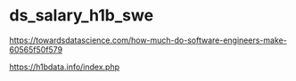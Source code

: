 # ds_salary_h1b_swe

https://towardsdatascience.com/how-much-do-software-engineers-make-60565f50f579

https://h1bdata.info/index.php
